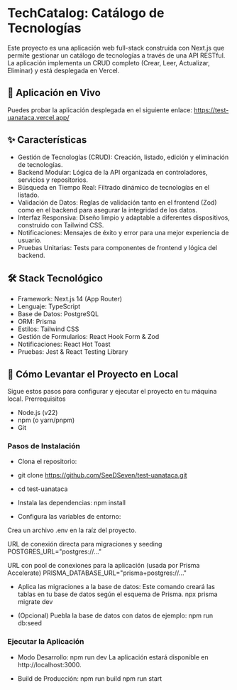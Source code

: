 # TechCatalog: Catálogo de Tecnologías
Este proyecto es una aplicación web full-stack construida con Next.js que permite gestionar un catálogo de tecnologías a través de una API RESTful. La aplicación implementa un CRUD completo (Crear, Leer, Actualizar, Eliminar) y está desplegada en Vercel.

## 🚀 Aplicación en Vivo
Puedes probar la aplicación desplegada en el siguiente enlace:
https://test-uanataca.vercel.app/

## ✨ Características

* Gestión de Tecnologías (CRUD): Creación, listado, edición y eliminación de tecnologías.
* Backend Modular: Lógica de la API organizada en controladores, servicios y repositorios.
* Búsqueda en Tiempo Real: Filtrado dinámico de tecnologías en el listado.
* Validación de Datos: Reglas de validación tanto en el frontend (Zod) como en el backend para asegurar la integridad de los datos.
* Interfaz Responsiva: Diseño limpio y adaptable a diferentes dispositivos, construido con Tailwind CSS.
* Notificaciones: Mensajes de éxito y error para una mejor experiencia de usuario.
* Pruebas Unitarias: Tests para componentes de frontend y lógica del backend.

## 🛠️ Stack Tecnológico

* Framework: Next.js 14 (App Router)
* Lenguaje: TypeScript
* Base de Datos: PostgreSQL
* ORM: Prisma
* Estilos: Tailwind CSS
* Gestión de Formularios: React Hook Form & Zod
* Notificaciones: React Hot Toast
* Pruebas: Jest & React Testing Library

## 🚀 Cómo Levantar el Proyecto en Local

Sigue estos pasos para configurar y ejecutar el proyecto en tu máquina local.
Prerrequisitos

* Node.js (v22)
* npm (o yarn/pnpm)
* Git

### Pasos de Instalación

* Clona el repositorio:
* git clone https://github.com/SeeDSeven/test-uanataca.git
* cd test-uanataca
* Instala las dependencias:
  npm install


* Configura las variables de entorno:

Crea un archivo .env en la raíz del proyecto.

URL de conexión directa para migraciones y seeding
POSTGRES_URL="postgres://..."

URL con pool de conexiones para la aplicación (usada por Prisma Accelerate)
PRISMA_DATABASE_URL="prisma+postgres://..."


* Aplica las migraciones a la base de datos:
Este comando creará las tablas en tu base de datos según el esquema de Prisma.
npx prisma migrate dev


* (Opcional) Puebla la base de datos con datos de ejemplo:
npm run db:seed


### Ejecutar la Aplicación

* Modo Desarrollo:
npm run dev
La aplicación estará disponible en http://localhost:3000.

* Build de Producción:
npm run build
npm run start


